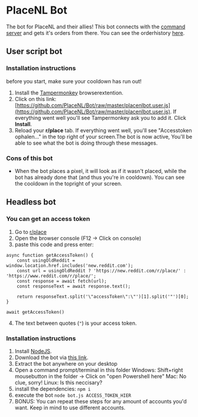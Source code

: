 # PlaceNL Bot

The bot for PlaceNL and their allies! This bot connects with the [command server](https://github.com/PlaceNL/Commando) and gets it's orders from there. You can see the orderhistory [here](https://placenl.noahvdaa.me/).

## User script bot

### Installation instructions

before you start, make sure your cooldown has run out!

1. Install the [Tampermonkey](https://www.tampermonkey.net/) browserextention.
2. Click on this link: [https://github.com/PlaceNL/Bot/raw/master/placenlbot.user.js](https://github.com/PlaceNL/Bot/raw/master/placenlbot.user.js). If everything went well you'll see Tampermonkey ask you to add it. Click **Install**.
3. Reload your **r/place** tab. If everything went well, you'll see "Accesstoken ophalen..." in the top right of your screen.The bot is now active, You'll be able to see what the bot is doing through these messages.

### Cons of this bot

- When the bot places a pixel, it will look as if it wasn't placed, while the bot has already done that (and thus you're in cooldown). You can see the cooldown in the topright of your screen.

## Headless bot

### You can get an access token
1. Go to [r/place](https://www.reddit.com/r/place/)
2. Open the browser console (F12 -> Click on console)
3. paste this code and press enter:
```
async function getAccessToken() {
	const usingOldReddit = window.location.href.includes('new.reddit.com');
	const url = usingOldReddit ? 'https://new.reddit.com/r/place/' : 'https://www.reddit.com/r/place/';
	const response = await fetch(url);
	const responseText = await response.text();

	return responseText.split('\"accessToken\":\"')[1].split('"')[0];
}

await getAccessToken()
```
4. The text between quotes (`"`) is your access token.

### Installation instructions

1. Install [NodeJS](https://nodejs.org/).
2. Download the bot via [this link](https://github.com/PlaceNL/Bot/archive/refs/heads/master.zip).
3. Extract the bot anywhere on your desktop
4. Open a command prompt/terminal in this folder
    Windows: Shift+right mousebutton in the folder -> Click on "open Powershell here"
    Mac: No clue, sorry!
    Linux: Is this neccisary?
5. install the dependencies: `npm i`
6. execute the bot `node bot.js ACCESS_TOKEN_HIER`
7. BONUS: You can repeat these steps for any amount of accounts you'd want. Keep in mind to use different accounts.
